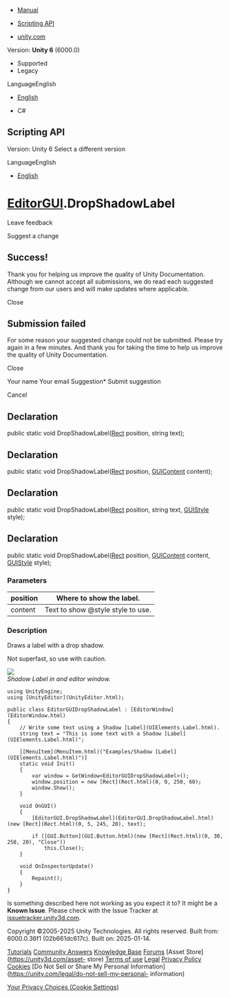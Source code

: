 [ ]()

  * [Manual](../Manual/index.html)
  * [Scripting API](../ScriptReference/index.html)

  * [unity.com](https://unity.com/)

Version: **Unity 6** (6000.0)

  * Supported
  * Legacy

LanguageEnglish

  * [English]()

  * C#

[ ](https://docs.unity3d.com)

## Scripting API

Version: Unity 6 Select a different version

LanguageEnglish

  * [English]()

#  [EditorGUI](EditorGUI.html).DropShadowLabel

Leave feedback

Suggest a change

## Success!

Thank you for helping us improve the quality of Unity Documentation. Although
we cannot accept all submissions, we do read each suggested change from our
users and will make updates where applicable.

Close

## Submission failed

For some reason your suggested change could not be submitted. Please <a>try
again</a> in a few minutes. And thank you for taking the time to help us
improve the quality of Unity Documentation.

Close

Your name Your email Suggestion* Submit suggestion

Cancel

[ ]()

## Declaration

public static void DropShadowLabel([Rect](Rect.html) position, string text);

## Declaration

public static void DropShadowLabel([Rect](Rect.html) position,
[GUIContent](GUIContent.html) content);

## Declaration

public static void DropShadowLabel([Rect](Rect.html) position, string text,
[GUIStyle](GUIStyle.html) style);

## Declaration

public static void DropShadowLabel([Rect](Rect.html) position,
[GUIContent](GUIContent.html) content, [GUIStyle](GUIStyle.html) style);

### Parameters

position | Where to show the label.  
---|---  
content | Text to show @style style to use.  
  
### Description

Draws a label with a drop shadow.

Not superfast, so use with caution.  
  
![](../StaticFiles/ScriptRefImages/EditorGUIDropShadowLabel.png)  
_Shadow Label in and editor window._

    
    
    using UnityEngine;
    using [UnityEditor](UnityEditor.html);  
      
    public class EditorGUIDropShadowLabel : [EditorWindow](EditorWindow.html)
    {
        // Write some text using a Shadow [Label](UIElements.Label.html).
        string text = "This is some text with a Shadow [Label](UIElements.Label.html)";  
      
        [[MenuItem](MenuItem.html)("Examples/Shadow [Label](UIElements.Label.html)")]
        static void Init()
        {
            var window = GetWindow<EditorGUIDropShadowLabel>();
            window.position = new [Rect](Rect.html)(0, 0, 250, 60);
            window.Show();
        }  
      
        void OnGUI()
        {
            [EditorGUI.DropShadowLabel](EditorGUI.DropShadowLabel.html)(new [Rect](Rect.html)(0, 5, 245, 20), text);  
      
            if ([GUI.Button](GUI.Button.html)(new [Rect](Rect.html)(0, 30, 250, 20), "Close"))
                this.Close();
        }  
      
        void OnInspectorUpdate()
        {
            Repaint();
        }
    }
    

Is something described here not working as you expect it to? It might be a
**Known Issue**. Please check with the Issue Tracker at
[issuetracker.unity3d.com](https://issuetracker.unity3d.com).

Copyright ©2005-2025 Unity Technologies. All rights reserved. Built from:
6000.0.36f1 (02b661dc617c). Built on: 2025-01-14.

[Tutorials](https://unity3d.com/learn) [Community
Answers](https://answers.unity3d.com) [Knowledge
Base](https://support.unity3d.com/hc/en-us)
[Forums](https://forum.unity3d.com) [Asset Store](https://unity3d.com/asset-
store) [Terms of use](https://docs.unity3d.com/Manual/TermsOfUse.html)
[Legal](https://unity.com/legal) [Privacy
Policy](https://unity.com/legal/privacy-policy)
[Cookies](https://unity.com/legal/cookie-policy) [Do Not Sell or Share My
Personal Information](https://unity.com/legal/do-not-sell-my-personal-
information)

[Your Privacy Choices (Cookie Settings)](javascript:void\(0\);)

